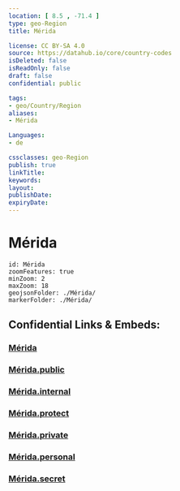```yaml
---
location: [ 8.5 , -71.4 ] 
type: geo-Region
title: Mérida

license: CC BY-SA 4.0
source: https://datahub.io/core/country-codes
isDeleted: false
isReadOnly: false
draft: false
confidential: public

tags:
- geo/Country/Region
aliases:
- Mérida

Languages:
- de

cssclasses: geo-Region
publish: true
linkTitle: 
keywords: 
layout: 
publishDate: 
expiryDate: 
---
```


# Mérida

```leaflet
id: Mérida
zoomFeatures: true 
minZoom: 2 
maxZoom: 18
geojsonFolder: ./Mérida/
markerFolder: ./Mérida/
```


## Confidential Links & Embeds: 

### [Mérida](/_Standards/Earth/Continent/America~South/Venezuela/States~Venezuela/Mérida.md) 

### [Mérida.public](/_public/Earth/Continent/America~South/Venezuela/States~Venezuela/Mérida.public.md) 

### [Mérida.internal](/_internal/Earth/Continent/America~South/Venezuela/States~Venezuela/Mérida.internal.md) 

### [Mérida.protect](/_protect/Earth/Continent/America~South/Venezuela/States~Venezuela/Mérida.protect.md) 

### [Mérida.private](/_private/Earth/Continent/America~South/Venezuela/States~Venezuela/Mérida.private.md) 

### [Mérida.personal](/_personal/Earth/Continent/America~South/Venezuela/States~Venezuela/Mérida.personal.md) 

### [Mérida.secret](/_secret/Earth/Continent/America~South/Venezuela/States~Venezuela/Mérida.secret.md)

